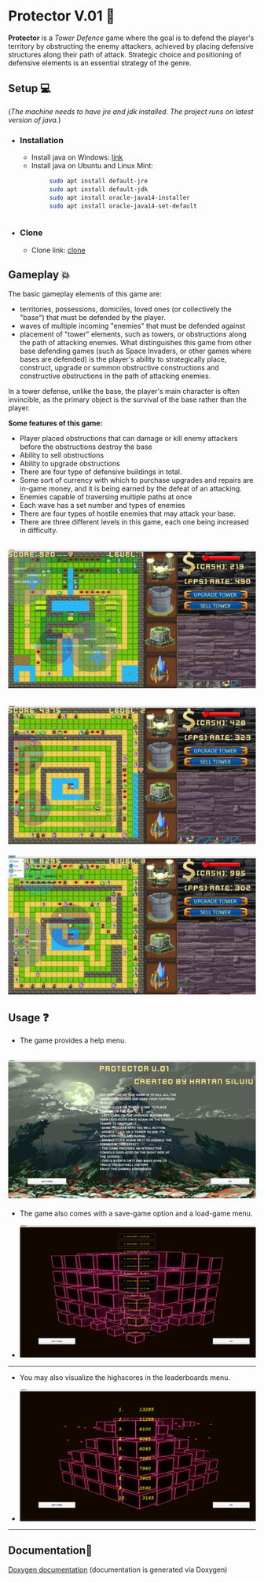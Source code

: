 # Protector V.01 :milky_way:

**Protector**  is a  *Tower Defence* game where the goal is to defend the player's territory by obstructing the enemy attackers, achieved by placing defensive structures  along their path of attack. Strategic choice and positioning of defensive elements is an essential strategy of the genre.


## Setup :computer:
(*The machine needs to have jre and jdk installed. The project runs on latest version of java.*)
* ### Installation 
	* Install java on Windows: [link](https://www.java.com/en/download/help/windows_manual_download.xml)
	*  Install java on Ubuntu and Linux Mint: 
		```bash
			 sudo apt install default-jre
		     sudo apt install default-jdk
		     sudo apt install oracle-java14-installer
		     sudo apt install oracle-java14-set-default
	```
* ### Clone 
	* Clone link: [clone](https://github.com/silviuh/Protector_V.01.git) 

##  Gameplay :boom:
The basic gameplay elements of this game are:
-   territories, possessions, domiciles, loved ones (or collectively the "base") that must be defended by the player.
-   waves of multiple incoming "enemies" that must be defended against
-   placement of "tower" elements, such as towers, or obstructions along the path of attacking enemies.
What distinguishes this game from other base defending games (such as Space Invaders, or other games where bases are defended) is the player's ability to strategically place, construct, upgrade or summon obstructive constructions and constructive obstructions in the path of attacking enemies.

In a tower defense, unlike the base, the player's main character is often invincible, as the primary object is the survival of the base rather than the player.

**Some features of this game:**
-   Player placed obstructions that can damage or kill enemy attackers before the obstructions destroy the base
-   Ability to sell obstructions
-   Ability to upgrade obstructions
- There are four type of defensive buildings in total.
-   Some sort of currency with which to purchase upgrades and repairs  are in-game money, and it is being earned by the defeat of an attacking.
-   Enemies capable of traversing multiple paths at once
-   Each wave has a set number and types of enemies
- There are four types of hostile enemies that may attack your base. 
- There are three different levels in this game, each one being increased in difficulty. 


![](readme_images/level_1.png)
---
![](readme_images/level_2.png)
---
![](readme_images/level_3.png)

##  Usage :question:
-   The game provides a help menu.

![](readme_images/help_menu.png)
---
-   The game also comes with a save-game option and a load-game menu.

- ![](readme_images/save_menu.png)
---
-  You may also visualize the highscores in the leaderboards menu.

- ![](readme_images/leaderboard_menu.png)
---

##  Documentation:bookmark_tabs:
[Doxygen documentation](Documentation/html/index.htmll)
(documentation is generated via Doxygen)

